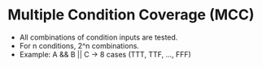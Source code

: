 # Multiple Condition Coverage (MCC)

- All combinations of condition inputs are tested.
- For n conditions, 2^n combinations.
- Example: A && B || C → 8 cases (TTT, TTF, ..., FFF)
